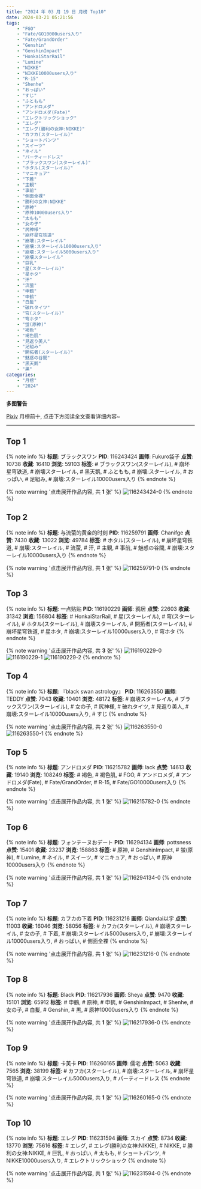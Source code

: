 ```yaml
---
title: "2024 年 03 月 19 日 月榜 Top10"
date: 2024-03-21 05:21:56
tags:
    - "FGO"
    - "Fate/GO10000users入り"
    - "Fate/GrandOrder"
    - "Genshin"
    - "GenshinImpact"
    - "HonkaiStarRail"
    - "Lumine"
    - "NIKKE"
    - "NIKKE10000users入り"
    - "R-15"
    - "Shenhe"
    - "おっぱい"
    - "すじ"
    - "ふともも"
    - "アンドロメダ"
    - "アンドロメダ(Fate)"
    - "エレクトリックショック"
    - "エレグ"
    - "エレグ(勝利の女神:NIKKE)"
    - "カフカ(スターレイル)"
    - "ショートパンツ"
    - "スイーツ"
    - "ネイル"
    - "パーティードレス"
    - "ブラックスワン(スターレイル)"
    - "ホタル(スターレイル)"
    - "マニキュア"
    - "下着"
    - "主観"
    - "事前"
    - "側面全裸"
    - "勝利の女神:NIKKE"
    - "原神"
    - "原神10000users入り"
    - "太もも"
    - "女の子"
    - "尻神様"
    - "崩坏星穹铁道"
    - "崩壊:スターレイル"
    - "崩壊:スターレイル10000users入り"
    - "崩壊:スターレイル5000users入り"
    - "崩壊スターレイル"
    - "巨乳"
    - "星(スターレイル)"
    - "星ホタ"
    - "汗"
    - "流萤"
    - "申鶴"
    - "申鹤"
    - "白髪"
    - "破れタイツ"
    - "穹(スターレイル)"
    - "穹ホタ"
    - "蛍(原神)"
    - "褐色"
    - "褐色肌"
    - "見返り美人"
    - "足組み"
    - "開拓者(スターレイル)"
    - "魅惑の谷間"
    - "黑天鹅"
    - "黒"
categories:
    - "月榜"
    - "2024"
---
```


<i class="fa fa-triangle-exclamation"></i>**多图警告**<i class="fa fa-triangle-exclamation"></i>

[Pixiv](https://www.pixiv.net/) 月榜前十, 点击下方阅读全文查看详细内容~

<!-- more -->

---

## Top 1

{% note info %}
**标题**: ブラックスワン
**PID**: 116243424 **画师**: Fukuro袋子
**点赞**: 10738 **收藏**: 16410 **浏览**: 59103
**标签**: # ブラックスワン(スターレイル), # 崩坏星穹铁道, # 崩壊スターレイル, # 黑天鹅, # ふともも, # 崩壊:スターレイル, # おっぱい, # 足組み, # 崩壊:スターレイル10000users入り
{% endnote %}

{% note warning '点击展开作品内容, 共 **1** 张' %}
![116243424-0](https://i.pixiv.re/img-original/img/2024/02/21/00/00/11/116243424_p0.jpg)
{% endnote %}

## Top 2

{% note info %}
**标题**: 与流萤的黄金的时刻
**PID**: 116259791 **画师**: Chanifge
**点赞**: 7430 **收藏**: 13022 **浏览**: 49784
**标签**: # ホタル(スターレイル), # 崩坏星穹铁道, # 崩壊:スターレイル, # 流萤, # 汗, # 主観, # 事前, # 魅惑の谷間, # 崩壊:スターレイル10000users入り
{% endnote %}

{% note warning '点击展开作品内容, 共 **1** 张' %}
![116259791-0](https://i.pixiv.re/img-original/img/2024/02/21/17/45/00/116259791_p0.jpg)
{% endnote %}

## Top 3

{% note info %}
**标题**: 一点贴贴
**PID**: 116190229 **画师**: 鸦居
**点赞**: 22603 **收藏**: 31342 **浏览**: 156804
**标签**: # HonkaiStarRail, # 星(スターレイル), # 穹(スターレイル), # ホタル(スターレイル), # 崩壊スターレイル, # 開拓者(スターレイル), # 崩坏星穹铁道, # 星ホタ, # 崩壊:スターレイル10000users入り, # 穹ホタ
{% endnote %}

{% note warning '点击展开作品内容, 共 **3** 张' %}
![116190229-0](https://i.pixiv.re/img-original/img/2024/02/19/01/08/15/116190229_p0.jpg)
![116190229-1](https://i.pixiv.re/img-original/img/2024/02/19/01/08/15/116190229_p1.jpg)
![116190229-2](https://i.pixiv.re/img-original/img/2024/02/19/01/08/15/116190229_p2.jpg)
{% endnote %}

## Top 4

{% note info %}
**标题**: 『black swan astrology』
**PID**: 116263550 **画师**: TEDDY
**点赞**: 7043 **收藏**: 10401 **浏览**: 48172
**标签**: # 崩壊スターレイル, # ブラックスワン(スターレイル), # 女の子, # 尻神様, # 破れタイツ, # 見返り美人, # 崩壊:スターレイル10000users入り, # すじ
{% endnote %}

{% note warning '点击展开作品内容, 共 **2** 张' %}
![116263550-0](https://i.pixiv.re/img-original/img/2024/02/21/20/07/22/116263550_p0.jpg)
![116263550-1](https://i.pixiv.re/img-original/img/2024/02/21/20/07/22/116263550_p1.jpg)
{% endnote %}

## Top 5

{% note info %}
**标题**: アンドロメダ
**PID**: 116215782 **画师**: lack
**点赞**: 14613 **收藏**: 19140 **浏览**: 108249
**标签**: # 褐色, # 褐色肌, # FGO, # アンドロメダ, # アンドロメダ(Fate), # Fate/GrandOrder, # R-15, # Fate/GO10000users入り
{% endnote %}

{% note warning '点击展开作品内容, 共 **1** 张' %}
![116215782-0](https://i.pixiv.re/img-original/img/2024/02/20/00/00/13/116215782_p0.png)
{% endnote %}

## Top 6

{% note info %}
**标题**: フォンテーヌおデート
**PID**: 116294134 **画师**: pottsness
**点赞**: 15401 **收藏**: 23237 **浏览**: 158863
**标签**: # 原神, # GenshinImpact, # 蛍(原神), # Lumine, # ネイル, # スイーツ, # マニキュア, # おっぱい, # 原神10000users入り
{% endnote %}

{% note warning '点击展开作品内容, 共 **1** 张' %}
![116294134-0](https://i.pixiv.re/img-original/img/2024/02/22/21/02/18/116294134_p0.jpg)
{% endnote %}

## Top 7

{% note info %}
**标题**: カフカの下着
**PID**: 116231216 **画师**: Qiandai以宇
**点赞**: 11003 **收藏**: 16046 **浏览**: 58056
**标签**: # カフカ(スターレイル), # 崩壊スターレイル, # 女の子, # 下着, # 崩壊:スターレイル5000users入り, # 崩壊:スターレイル10000users入り, # おっぱい, # 側面全裸
{% endnote %}

{% note warning '点击展开作品内容, 共 **1** 张' %}
![116231216-0](https://i.pixiv.re/img-original/img/2024/02/20/16/58/11/116231216_p0.png)
{% endnote %}

## Top 8

{% note info %}
**标题**: Black
**PID**: 116217936 **画师**: Sheya
**点赞**: 9470 **收藏**: 15101 **浏览**: 65912
**标签**: # 申鶴, # 原神, # 申鹤, # GenshinImpact, # Shenhe, # 女の子, # 白髪, # Genshin, # 黒, # 原神10000users入り
{% endnote %}

{% note warning '点击展开作品内容, 共 **1** 张' %}
![116217936-0](https://i.pixiv.re/img-original/img/2024/02/20/01/01/06/116217936_p0.jpg)
{% endnote %}

## Top 9

{% note info %}
**标题**: 卡芙卡
**PID**: 116260165 **画师**: 儒宅
**点赞**: 5063 **收藏**: 7565 **浏览**: 38199
**标签**: # カフカ(スターレイル), # 崩壊:スターレイル, # 崩坏星穹铁道, # 崩壊:スターレイル5000users入り, # パーティードレス
{% endnote %}

{% note warning '点击展开作品内容, 共 **1** 张' %}
![116260165-0](https://i.pixiv.re/img-original/img/2024/02/21/18/00/09/116260165_p0.jpg)
{% endnote %}

## Top 10

{% note info %}
**标题**: エレグ
**PID**: 116231594 **画师**: スカイ
**点赞**: 8734 **收藏**: 13770 **浏览**: 75616
**标签**: # エレグ, # エレグ(勝利の女神:NIKKE), # NIKKE, # 勝利の女神:NIKKE, # 巨乳, # おっぱい, # 太もも, # ショートパンツ, # NIKKE10000users入り, # エレクトリックショック
{% endnote %}

{% note warning '点击展开作品内容, 共 **1** 张' %}
![116231594-0](https://i.pixiv.re/img-original/img/2024/02/20/17/16/54/116231594_p0.jpg)
{% endnote %}
